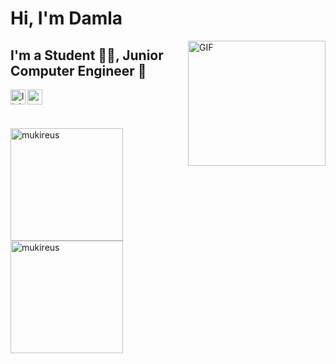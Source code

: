 # Hi, I'm Damla

<img align="right" alt="GIF" src="https://user-images.githubusercontent.com/72323632/161740609-91fe60de-325c-4190-a3f3-99ab3c9d9be2.gif" width="220" height="200" />

## I'm a Student 👨‍🎓, Junior Computer Engineer 🚀

[<img align="left" alt="linkedin | LinkedIn" width="24px" src="https://raw.githubusercontent.com/peterthehan/peterthehan/master/assets/linkedin.svg" />][linkedin]
[<img align="left" height="24" width="24" src="https://cdn.jsdelivr.net/npm/simple-icons@v4/icons/gmail.svg" />][gmail]


<br />


[linkedin]: https://www.linkedin.com/in/damlabasakkocak/
[gmail]: mailto:kocakdamlabasak@gmail.com
<br />

<img height="180em" align="center" src="https://github-readme-stats.vercel.app/api?username=damlabkocak&show_icons=true&locale=en&theme=algolia&include_all_commits=true&count_private=true" alt="mukireus"/>
<img height="180em" align="center" src="https://github-readme-stats.vercel.app/api/top-langs?username=damlabkocak&show_icons=true&locale=en&layout=compact&langs_count=8&theme=algolia" alt="mukireus"/>
